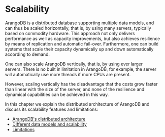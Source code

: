 Scalability
===========

ArangoDB is a distributed database supporting multiple data models,
and can thus be scaled horizontally, that is, by using many servers,
typically based on commodity hardware. This approach not only delivers 
performance as well as capacity improvements, but also achieves
resilience by means of replication and automatic fail-over. Furthermore,
one can build systems that scale their capacity dynamically up and down 
automatically according to demand.

One can also scale ArangoDB vertically, that is, by using
ever larger servers. There is no built in limitation in ArangoDB,
for example, the server will automatically use more threads if
more CPUs are present. 

However, scaling vertically has the disadvantage that the
costs grow faster than linear with the size of the server, and
none of the resilience and dynamical capabilities can be achieved 
in this way.

In this chapter we explain the distributed architecture of ArangoDB and
discuss its scalability features and limitations:

  - [ArangoDB's distributed architecture](Architecture.md)
  - [Different data models and scalability](DataModels.md)
  - [Limitations](Limitations.md)

